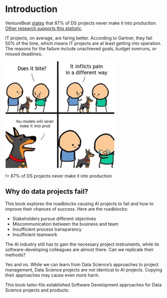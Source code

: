 # Introduction

VentureBeat [states](https://venturebeat.com/2019/07/19/why-do-87-of-data-science-projects-never-make-it-into-production/) that 87% of DS projects never make it into production. [Other research supports this statistic](https://designingforanalytics.com/resources/failure-rates-for-analytics-bi-iot-and-big-data-projects-85-yikes/).

IT projects, on average, are faring better. According to Gartner, they fail 50% of the time, which means IT projects are at least getting into operation. The reasons for the failure include unachieved goals, budget overruns, or missed deadlines.

![Does it bite?](_images/never2prod.png)

!> 87% of DS projects never make it into production

## Why do data projects fail?

This book explores the roadblocks causing AI projects to fail and how to improve their chances of success. Here are the roadblocks:  

* Stakeholders pursue different objectives
* Miscommunication between the business and team
* Insufficient process transparency
* Insufficient teamwork

The AI industry still has to gain the necessary project instruments, while its software-developing colleagues are almost there. Can we replicate their methods?  

Yes and no. While we can learn from Data Science’s approaches to project management, Data Science projects are not identical to AI projects. Copying their approaches may cause even more harm.

This book tailor-fits established Software Development approaches for Data Science projects and products.
